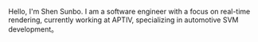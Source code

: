 Hello, I'm Shen Sunbo. I am a software engineer with a focus on real-time rendering, currently working at APTIV, specializing in automotive SVM development。
